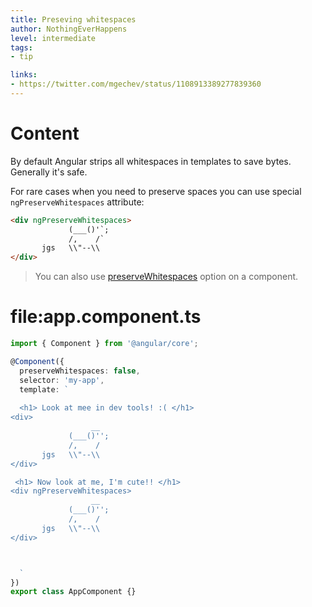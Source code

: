 ```yaml
---
title: Preseving whitespaces
author: NothingEverHappens
level: intermediate
tags:
- tip

links:
- https://twitter.com/mgechev/status/1108913389277839360
---
```


# Content
By default Angular strips all whitespaces in templates to save bytes. Generally it's safe.

For rare cases when you need to preserve spaces you can use special `ngPreserveWhitespaces` attribute:

```html
<div ngPreserveWhitespaces>
             (___()'`;
             /,    /`
       jgs   \\"--\\
</div>
```

> You can also use [preserveWhitespaces](https://angular.io/api/core/Component#preserveWhitespaces) option on a component. 

# file:app.component.ts
```typescript
import { Component } from '@angular/core';

@Component({
  preserveWhitespaces: false,
  selector: 'my-app',
  template: `
  
  <h1> Look at mee in dev tools! :( </h1>
<div>
                  __
             (___()'';
             /,    /
       jgs   \\"--\\
</div>

 <h1> Now look at me, I'm cute!! </h1>
<div ngPreserveWhitespaces>
                  __
             (___()'';
             /,    /
       jgs   \\"--\\
</div>



  `
})
export class AppComponent {}
```
